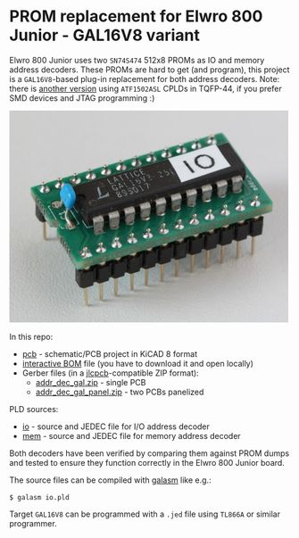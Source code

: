 # PROM replacement for Elwro 800 Junior - GAL16V8 variant

Elwro 800 Junior uses two `SN74S474` 512x8 PROMs as IO and memory address decoders. These PROMs are hard to get (and program), this project is a `GAL16V8`-based plug-in replacement for both address decoders. Note: there is [another version](https://github.com/codepainters/e800j_addr_dec_atf/) using `ATF1502ASL` CPLDs in TQFP-44, if you prefer SMD devices and JTAG programming :) 

![](img/addr_dec_gal_real.jpg)

In this repo:

* [pcb](pcb) - schematic/PCB project in KiCAD 8 format
* [interactive BOM](addr_dec_gal_ibom.html) file (you have to download it and open locally)
* Gerber files (in a [jlcpcb](https://jlcpcb.com/)-compatible ZIP format):
  * [addr_dec_gal.zip](gerbers/addr_dec_gal.zip) - single PCB
  * [addr_dec_gal_panel.zip](gerbers/addr_dec_gal.zip) - two PCBs panelized



PLD sources:

* [io](io) - source and JEDEC file for I/O address decoder
* [mem](mem) - source and JEDEC file for memory address decoder

Both decoders have been verified by comparing them against PROM dumps and tested to ensure they function correctly in the Elwro 800 Junior board.

The source files can be compiled with [galasm](https://github.com/daveho/GALasm) like e.g.:

```
$ galasm io.pld
```

Target `GAL16V8` can be programmed with a `.jed` file using `TL866A` or similar programmer.
